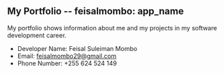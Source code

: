 ## My Portfolio -- feisalmombo: app_name

My portfolio shows information about me and my projects in my software development career.

- Developer Name: Feisal Suleiman Mombo
- Email: feisalmombo29@gmail.com
- Phone Number: +255 624 524 149
